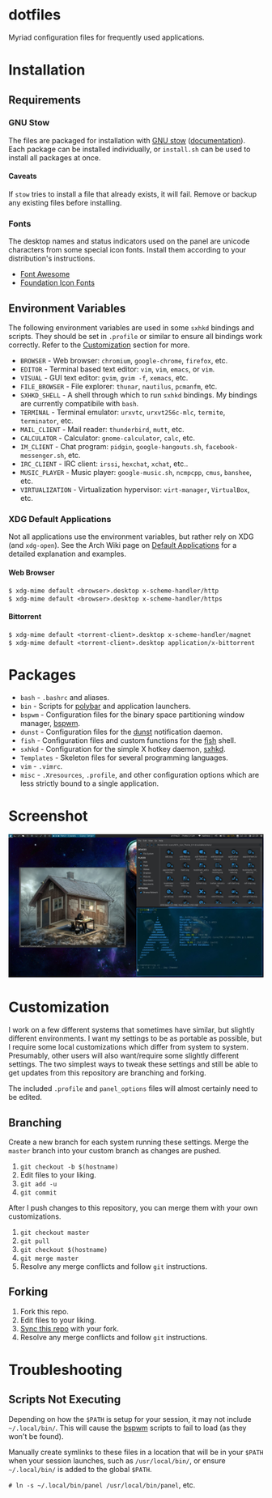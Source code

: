 # dotfiles

Myriad configuration files for frequently used applications.

# Installation

## Requirements

### GNU Stow

The files are packaged for installation with [GNU stow][stow]
([documentation][stow-doc]). Each package can be installed individually, or
`install.sh` can be used to install all packages at once.

#### Caveats

If `stow` tries to install a file that already exists, it will fail. Remove or
backup any existing files before installing.

### Fonts

The desktop names and status indicators used on the panel are unicode
characters from some special icon fonts. Install them according to your
distribution's instructions.

- [Font Awesome][font-awesome]
- [Foundation Icon Fonts][foundation-icon-font]

## Environment Variables

The following environment variables are used in some `sxhkd` bindings and
scripts. They should be set in `.profile` or similar to ensure all bindings
work correctly. Refer to the [Customization](#customization) section for more.

- `BROWSER` - Web browser: `chromium`, `google-chrome`, `firefox`, etc.
- `EDITOR` - Terminal based text editor: `vim`, `vim`, `emacs`, or `vim`.
- `VISUAL` - GUI text editor: `gvim`, `gvim -f`, `xemacs`, etc.
- `FILE_BROWSER` - File explorer: `thunar`, `nautilus`, `pcmanfm`, etc.
- `SXHKD_SHELL` - A shell through which to run `sxhkd` bindings. My bindings are
  currently compatibile with `bash`.
- `TERMINAL` - Terminal emulator: `urxvtc`, `urxvt256c-mlc`, `termite`, `terminator`, etc.
- `MAIL_CLIENT` - Mail reader: `thunderbird`, `mutt`, etc.
- `CALCULATOR` - Calculator: `gnome-calculator`, `calc`, etc.
- `IM_CLIENT` - Chat program: `pidgin`, `google-hangouts.sh`, `facebook-messenger.sh`, etc.
- `IRC_CLIENT` - IRC client: `irssi`, `hexchat`, `xchat`, etc..
- `MUSIC_PLAYER` - Music player: `google-music.sh`, `ncmpcpp`, `cmus`, `banshee`, etc.
- `VIRTUALIZATION` - Virtualization hypervisor: `virt-manager`, `VirtualBox`, etc.

### XDG Default Applications

Not all applications use the environment variables, but rather rely on XDG (and
`xdg-open`). See the Arch Wiki page on [Default Applications][aw-default-apps]
for a detailed explanation and examples.

#### Web Browser
```
$ xdg-mime default <browser>.desktop x-scheme-handler/http
$ xdg-mime default <browser>.desktop x-scheme-handler/https
```

#### Bittorrent
```
$ xdg-mime default <torrent-client>.desktop x-scheme-handler/magnet
$ xdg-mime default <torrent-client>.desktop application/x-bittorrent
```

# Packages

- `bash` - `.bashrc` and aliases.
- `bin` - Scripts for [polybar][polybar] and application launchers.
- `bspwm` - Configuration files for the binary space partitioning window
  manager, [bspwm][bspwm].
- `dunst` - Configuration files for the [dunst][dunst] notification daemon.
- `fish` - Configuration files and custom functions for the [fish][fish] shell.
- `sxhkd` - Configuration for the simple X hotkey daemon, [sxhkd][sxhkd].
- `Templates` - Skeleton files for several programming languages.
- `vim` - `.vimrc`.
- `misc` - `.Xresources`, `.profile`, and other configuration options which are
  less strictly bound to a single application.

# Screenshot

![screenshot](./screenshot.jpg)

# Customization

I work on a few different systems that sometimes have similar, but slightly
different environments. I want my settings to be as portable as possible, but I
require some local customizations which differ from system to system.
Presumably, other users will also want/require some slightly different
settings. The two simplest ways to tweak these settings and still be able to
get updates from this repository are branching and forking.

The included `.profile` and `panel_options` files will almost certainly need to
be edited.

## Branching

Create a new branch for each system running these settings. Merge the `master`
branch into your custom branch as changes are pushed.

1. `git checkout -b $(hostname)`
1. Edit files to your liking.
1. `git add -u`
1. `git commit`

After I push changes to this repository, you can merge them with your own customizations.

1. `git checkout master`
1. `git pull`
1. `git checkout $(hostname)`
1. `git merge master`
1. Resolve any merge conflicts and follow `git` instructions.

## Forking

1. Fork this repo.
1. Edit files to your liking.
1. [Sync this repo][sync-fork] with your fork.
1. Resolve any merge conflicts and follow `git` instructions.

# Troubleshooting

## Scripts Not Executing

Depending on how the `$PATH` is setup for your session, it may not include
`~/.local/bin/`. This will cause the [bspwm][bspwm] scripts to fail to load (as
they won't be found).

Manually create symlinks to these files in a location that will be in your
`$PATH` when your session launches, such as `/usr/local/bin/`, or ensure
`~/.local/bin/` is added to the global `$PATH`.

`# ln -s ~/.local/bin/panel /usr/local/bin/panel`, etc.

[aw-default-apps]: https://wiki.archlinux.org/index.php/Default_applications "Arch Wiki - Default Applications"
[bspwm]: https://github.com/baskerville/bspwm "Binary Space Partitioning Window Manager"
[dunst]: https://github.com/knopwob/dunst "dunst Notification Daemon"
[fish]: http://fishshell.com "Fish Shell"
[font-awesome]: http://fortawesome.github.io/Font-Awesome "Font Awesome"
[foundation-icon-font]: http://zurb.com/playground/foundation-icon-fonts-3 "Foundation Icon Fonts"
[polybar]: https://github.com/jaagr/polybar "Polybar"
[stow-doc]: http://www.gnu.org/software/stow/manual/stow.html "GNU Stow Documentation"
[stow]: https://www.gnu.org/software/stow "GNU Stow"
[sxhkd]: https://github.com/baskerville/sxhkd "Simple X HotKey Daemon"
[sync-fork]: https://help.github.com/articles/syncing-a-fork/ "Syncing a fork"
[vim]: https://github.com/vim/vim "Vi Improved"
